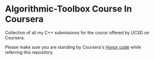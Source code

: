 # Algorithmic-Toolbox Course In Coursera

Collection of all my C++ submissions for the coursr offered by UCSD on Coursera. 

Please make sure you are standing by Coursera's [Honor code](https://learner.coursera.help/hc/en-us/articles/209818863-Coursera-Honor-Code) while referring this repository.
